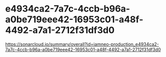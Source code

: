 # e4934ca2-7a7c-4ccb-b96a-a0be719eee42-16953c01-a48f-4492-a7a1-2712f31df3d0
https://sonarcloud.io/summary/overall?id=iamneo-production_e4934ca2-7a7c-4ccb-b96a-a0be719eee42-16953c01-a48f-4492-a7a1-2712f31df3d0
